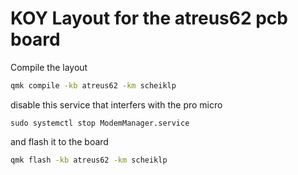# KOY Layout for the atreus62 pcb board
Compile the layout
```bash
qmk compile -kb atreus62 -km scheiklp
```
disable this service that interfers with the pro micro
```
sudo systemctl stop ModemManager.service
```
and flash it to the board
```bash
qmk flash -kb atreus62 -km scheiklp
```
